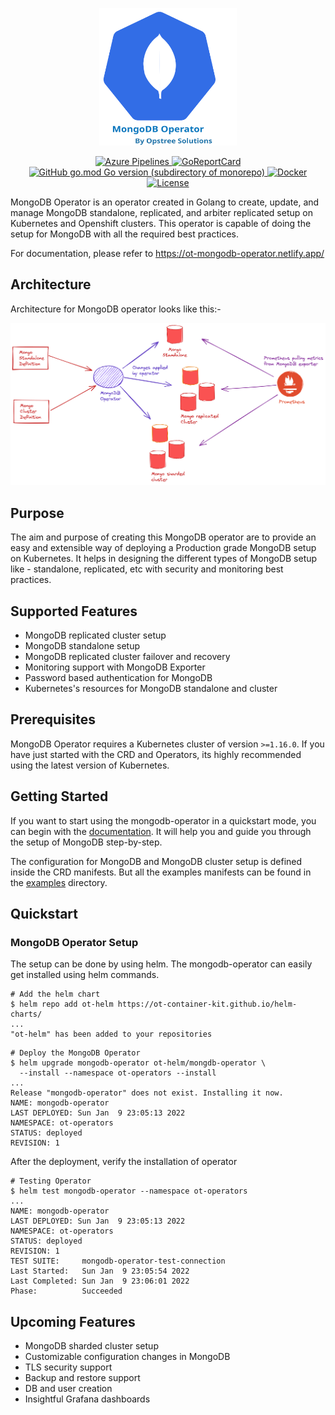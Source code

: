 <p align="center">
  <img src="./static/mongodb-operator-logo.svg" height="220" width="220">
</p>

<p align="center">
  <a href="https://dev.azure.com/opstreedevops/DevOps/_build/latest?definitionId=7&repoName=OT-CONTAINER-KIT%2Fmongodb-operator&branchName=main">
    <img src="https://dev.azure.com/opstreedevops/DevOps/_apis/build/status/OT-CONTAINER-KIT.mongodb-operator?repoName=OT-CONTAINER-KIT%2Fmongodb-operator&branchName=main" alt="Azure Pipelines">
  </a>
  <a href="https://goreportcard.com/report/github.com/OT-CONTAINER-KIT/mongodb-operator">
    <img src="https://goreportcard.com/badge/github.com/OT-CONTAINER-KIT/mongodb-operator" alt="GoReportCard">
  </a>
  <a href="http://golang.org">
    <img src="https://img.shields.io/github/go-mod/go-version/OT-CONTAINER-KIT/mongodb-operator" alt="GitHub go.mod Go version (subdirectory of monorepo)">
  </a>
  <a href="https://quay.io/repository/opstree/mongodb-operator">
    <img src="https://img.shields.io/badge/container-ready-green" alt="Docker">
  </a>
  <a href="https://github.com/OT-CONTAINER-KIT/mongodb-operator/master/LICENSE">
    <img src="https://img.shields.io/badge/License-Apache%202.0-blue.svg" alt="License">
  </a>
</p>

MongoDB Operator is an operator created in Golang to create, update, and manage MongoDB standalone, replicated, and arbiter replicated setup on Kubernetes and Openshift clusters. This operator is capable of doing the setup for MongoDB with all the required best practices.

For documentation, please refer to https://ot-mongodb-operator.netlify.app/

## Architecture

Architecture for MongoDB operator looks like this:-

<div align="center">
    <img src="./static/mongodb-operator-arc.png">
</div>

## Purpose 

The aim and purpose of creating this MongoDB operator are to provide an easy and extensible way of deploying a Production grade MongoDB setup on Kubernetes. It helps in designing the different types of MongoDB setup like - standalone, replicated, etc with security and monitoring best practices.

## Supported Features

- MongoDB replicated cluster setup
- MongoDB standalone setup
- MongoDB replicated cluster failover and recovery
- Monitoring support with MongoDB Exporter
- Password based authentication for MongoDB
- Kubernetes's resources for MongoDB standalone and cluster

## Prerequisites

MongoDB Operator requires a Kubernetes cluster of version `>=1.16.0`. If you have just started with the CRD and Operators, its highly recommended using the latest version of Kubernetes.

## Getting Started

If you want to start using the mongodb-operator in a quickstart mode, you can begin with the [documentation](https://ot-container-kit.github.io/mongodb-operator/). It will help you and guide you through the setup of MongoDB step-by-step.

The configuration for MongoDB and MongoDB cluster setup is defined inside the CRD manifests. But all the examples manifests can be found in the [examples](./examples) directory.

## Quickstart

### MongoDB Operator Setup

The setup can be done by using helm. The mongodb-operator can easily get installed using helm commands.

```shell
# Add the helm chart
$ helm repo add ot-helm https://ot-container-kit.github.io/helm-charts/
...
"ot-helm" has been added to your repositories
````

```shell
# Deploy the MongoDB Operator
$ helm upgrade mongodb-operator ot-helm/mongdb-operator \
  --install --namespace ot-operators --install
...
Release "mongodb-operator" does not exist. Installing it now.
NAME: mongodb-operator
LAST DEPLOYED: Sun Jan  9 23:05:13 2022
NAMESPACE: ot-operators
STATUS: deployed
REVISION: 1
```

After the deployment, verify the installation of operator

```shell
# Testing Operator
$ helm test mongodb-operator --namespace ot-operators
...
NAME: mongodb-operator
LAST DEPLOYED: Sun Jan  9 23:05:13 2022
NAMESPACE: ot-operators
STATUS: deployed
REVISION: 1
TEST SUITE:     mongodb-operator-test-connection
Last Started:   Sun Jan  9 23:05:54 2022
Last Completed: Sun Jan  9 23:06:01 2022
Phase:          Succeeded
```

## Upcoming Features

- MongoDB sharded cluster setup
- Customizable configuration changes in MongoDB
- TLS security support
- Backup and restore support
- DB and user creation 
- Insightful Grafana dashboards
